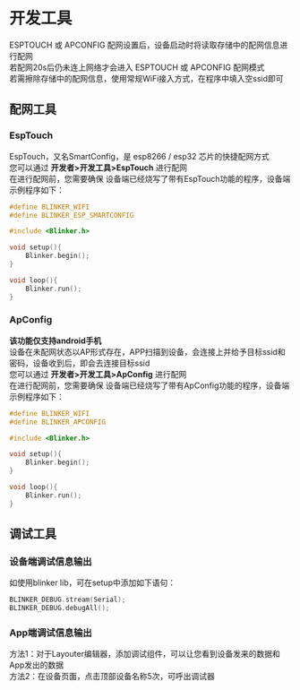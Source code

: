 # 开发工具 
ESPTOUCH 或 APCONFIG 配网设置后，设备启动时将读取存储中的配网信息进行配网  
若配网20s后仍未连上网络才会进入 ESPTOUCH 或 APCONFIG 配网模式  
若需擦除存储中的配网信息，使用常规WiFi接入方式，在程序中填入空ssid即可  

## 配网工具  
### EspTouch  
EspTouch，又名SmartConfig，是 esp8266 / esp32 芯片的快捷配网方式  
您可以通过 **开发者>开发工具>EspTouch** 进行配网  
在进行配网前，您需要确保 设备端已经烧写了带有EspTouch功能的程序，设备端示例程序如下：  
```cpp
#define BLINKER_WIFI
#define BLINKER_ESP_SMARTCONFIG

#include <Blinker.h>

void setup(){
    Blinker.begin();
}

void loop(){
    Blinker.run();
}
```

### ApConfig
**该功能仅支持android手机**  
设备在未配网状态以AP形式存在，APP扫描到设备，会连接上并给予目标ssid和密码，设备收到后，即会去连接目标ssid  
您可以通过 **开发者>开发工具>ApConfig** 进行配网  
在进行配网前，您需要确保 设备端已经烧写了带有ApConfig功能的程序，设备端示例程序如下：  
```cpp
#define BLINKER_WIFI
#define BLINKER_APCONFIG

#include <Blinker.h>

void setup(){
    Blinker.begin();
}

void loop(){
    Blinker.run();
}
```

## 调试工具  
### 设备端调试信息输出  
如使用blinker lib，可在setup中添加如下语句：  
```c++
BLINKER_DEBUG.stream(Serial);
BLINKER_DEBUG.debugAll();
```
### App端调试信息输出  
方法1：对于Layouter编辑器，添加调试组件，可以让您看到设备发来的数据和App发出的数据  
方法2：在设备页面，点击顶部设备名称5次，可呼出调试器  